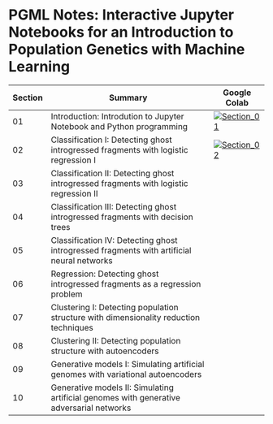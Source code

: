 # PGML Notes: Interactive Jupyter Notebooks for an Introduction to Population Genetics with Machine Learning

| Section | Summary | Google Colab |
| - | - | - |
| 01 | Introduction: Introdution to Jupyter Notebook and Python programming | [![Section_01](https://colab.research.google.com/assets/colab-badge.svg)](https://colab.research.google.com/github/xin-huang/pgml/blob/main/Section_01/Introduction.ipynb) |
| 02 | Classification I: Detecting ghost introgressed fragments with logistic regression I | [![Section_02](https://colab.research.google.com/assets/colab-badge.svg)](https://colab.research.google.com/github/xin-huang/pgml/blob/main/Section_02/Classification_I.ipynb) | 
| 03 | Classification II: Detecting ghost introgressed fragments with logistic regression II | |
| 04 | Classification III: Detecting ghost introgressed fragments with decision trees | | 
| 05 | Classification IV: Detecting ghost introgressed fragments with artificial neural networks | | 
| 06 | Regression: Detecting ghost introgressed fragments as a regression problem  | | 
| 07 | Clustering I: Detecting population structure with dimensionality reduction techniques | | 
| 08 | Clustering II: Detecting population structure with autoencoders | | 
| 09 | Generative models I: Simulating artificial genomes with variational autoencoders | | 
| 10 | Generative models II: Simulating artificial genomes with generative adversarial networks | | 
